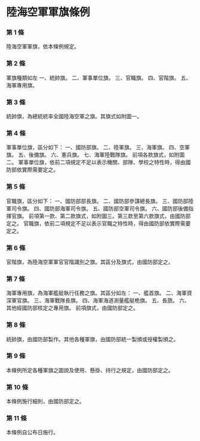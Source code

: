 # 陸海空軍軍旗條例

### 第 1 條

陸海空軍軍旗，依本條例規定。

### 第 2 條

軍旗種類如左
一、統帥旗。
二、軍事單位旗。
三、官職旗。
四、官階旗。
五、海軍專用旗。

### 第 3 條

統帥旗，為總統統率全國陸海空軍之旗。其旗式如附圖一。

### 第 4 條

軍事單位旗，區分如下：
一、國防部旗。
二、陸軍旗。
三、海軍旗。
四、空軍旗。
五、後備旗。
六、憲兵旗。
七、海軍陸戰隊旗。
前項各款旗式，如附圖二。
軍事單位旗，依前二項規定不足以表示機關、部隊、學校之特性時，得由國防部依實際需要定之。


### 第 5 條

官職旗，區分如下：
一、國防部部長旗。
二、國防部參謀總長旗。
三、國防部陸軍司令旗。
四、國防部海軍司令旗。
五、國防部空軍司令旗。
六、國防部後備指揮官旗。
前項第一款、第二款旗式，如附圖三。第三款至第六款旗式，由國防部定之。
官職旗，依前二項規定不足以表示官職之特性時，得由國防部依實際需要定之。


### 第 6 條

官階旗，為陸海空軍軍官官階識別之旗。其區分及旗式，由國防部定之。

### 第 7 條

海軍專用旗，為海軍艦艇執行任務之旗。其區分如左：
一、艦首旗。
二、海軍資深軍官旗。
三、海軍戰隊長旗。
四、海軍海道測量艦艇桅旗。
五、長旒。
六、其他經國防部核定之專用旗。
前項旗式，由國防部定之。

### 第 8 條

統帥旗，由國防部製作。其他各種軍旗，由國防部統一製頒或授權製頒之。

### 第 9 條

本條例所定各種軍旗之圖說及使用、懸掛、持行之規定，由國防部定之。

### 第 10 條

本條例施行細則，由國防部定之。

### 第 11 條

本條例自公布日施行。

